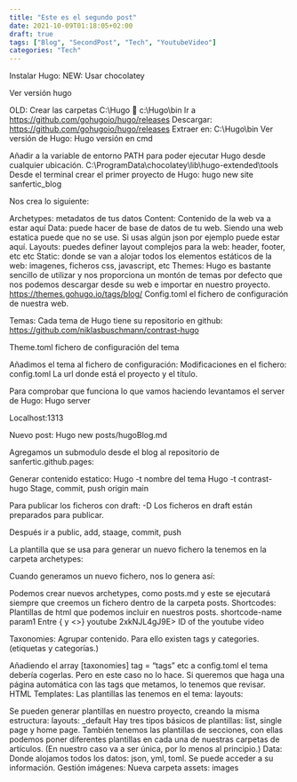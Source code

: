 ```yaml
---
title: "Este es el segundo post"
date: 2021-10-09T01:18:05+02:00
draft: true
tags: ["Blog", "SecondPost", "Tech", "YoutubeVideo"]
categories: "Tech"
---
```


Instalar Hugo:
NEW:
Usar chocolatey

Ver versión hugo

OLD:
Crear las carpetas C:\Hugo  c:\Hugo\bin
Ir a https://github.com/gohugoio/hugo/releases
Descargar: https://github.com/gohugoio/hugo/releases
Extraer en: C:\Hugo\bin
Ver versión de Hugo: Hugo versión en cmd

Añadir a la variable de entorno PATH para poder ejecutar Hugo desde cualquier ubicación.
C:\ProgramData\chocolatey\lib\hugo-extended\tools
Desde el terminal crear el primer proyecto de Hugo:
hugo new site sanfertic_blog


Nos crea lo siguiente:

Archetypes: metadatos de tus datos
Content: Contenido de la web va a estar aquí
Data: puede hacer de base de datos de tu web. Siendo una web estatica puede que no se use. Si usas algún json por ejemplo puede estar aquí.
Layouts: puedes definer layout complejos para la web: header, footer, etc etc
Static: donde se van a alojar todos los elementos estáticos de la web: imagenes, ficheros css, javascript, etc
Themes: Hugo es bastante sencillo de utilizar y nos proporciona un montón de temas por defecto que nos podemos descargar desde su web e importar en nuestro proyecto.
https://themes.gohugo.io/tags/blog/
Config.toml el fichero de configuración de nuestra web.


Temas:
Cada tema de Hugo tiene su repositorio en github: https://github.com/niklasbuschmann/contrast-hugo


Theme.toml fichero de configuración del tema


Añadimos el tema al fichero de configuración:
Modificaciones en el fichero: config.toml
La url donde está el proyecto y el título.

Para comprobar que funciona lo que vamos haciendo levantamos el server de Hugo:
Hugo server

Localhost:1313

Nuevo post:
Hugo new posts/hugoBlog.md







Agregamos un submodulo desde el blog al repositorio de sanfertic.github.pages:

Generar contenido estatico:
Hugo -t nombre del tema
Hugo -t contrast-hugo
Stage, commit, push origin main

Para publicar los ficheros con draft: -D
Los ficheros en draft están preparados para publicar.

Después ir a public, add, staage, commit, push







La plantilla que se usa para generar un nuevo fichero la tenemos en la carpeta archetypes:


Cuando generamos un nuevo fichero, nos lo genera así:

Podemos crear nuevos archetypes, como posts.md y este se ejecutará siempre que creemos un fichero dentro de la carpeta posts.
Shortcodes:
Plantillas de html que podemos incluir en nuestros posts.
 shortcode-name param1 Entre { y <>}
 youtube 2xkNJL4gJ9E> ID of the youtube video


Taxonomies:
Agrupar contenido. Para ello existen tags y categories. (etiquetas y categorías.)

Añadiendo el array [taxonomies] tag = “tags” etc a config.toml el tema debería cogerlas. Pero en este caso no lo hace. Si queremos que haga una página automática con las tags que metamos, lo tenemos que revisar.
HTML Templates:
Las plantillas las tenemos en el tema: layouts:

Se pueden generar plantillas en nuestro proyecto, creando la misma estructura: layouts: _default
Hay tres tipos básicos de plantillas: list, single page y home page.
También tenemos las plantillas de secciones, con ellas podemos poner diferentes plantillas en cada una de nuestras carpetas de artículos. (En nuestro caso va a ser única, por lo menos al principio.)
Data:
Donde alojamos todos los datos: json, yml, toml. Se puede acceder a su información.
Gestión imágenes:
Nueva carpeta assets: images
